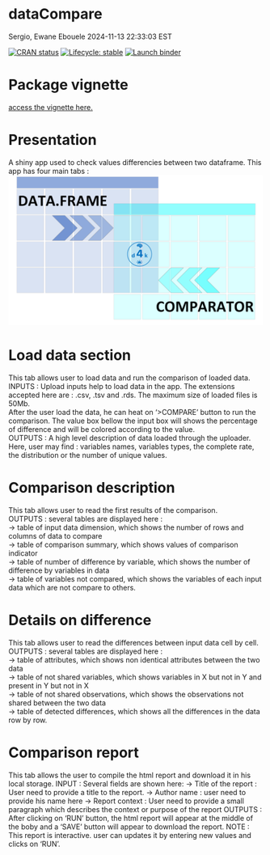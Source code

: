 dataCompare
================
Sergio, Ewane Ebouele
2024-11-13 22:33:03 EST

<!-- badges: start -->
[![CRAN status](https://www.r-pkg.org/badges/version/dataCompare)](https://CRAN.R-project.org/package=dataCompare)
[![Lifecycle: stable](https://img.shields.io/badge/lifecycle-stable-brightgreen.svg)](https://lifecycle.r-lib.org/articles/stages.html#stable)
[![Launch binder](https://mybinder.org/badge_logo.svg)](https://mybinder.org/v2/gh/seewe/dataCompare/main)
<!-- badges: end -->

# Package vignette

[access the vignette here.](https://cran.r-project.org/web/packages/dataCompare/vignettes/dataCompare.html)

# Presentation

A shiny app used to check values differencies between two dataframe.
This app has four main tabs :  
![dataCompare](inst/app/www/dfComparator_vignette.png)

# Load data section

This tab allows user to load data and run the comparison of loaded
data.  
INPUTS : Upload inputs help to load data in the app. The extensions
accepted here are : .csv, .tsv and .rds. The maximum size of loaded files
is 50Mb.  
After the user load the data, he can heat on ‘\>COMPARE’ button to run
the comparison. The value box bellow the input box will shows the
percentage of difference and will be colored according to the value.  
OUTPUTS : A high level description of data loaded through the uploader.
Here, user may find : variables names, variables types, the complete
rate, the distribution or the number of unique values.

# Comparison description

This tab allows user to read the first results of the comparison.  
OUTPUTS : several tables are displayed here :  
-\> table of input data dimension, which shows the number of rows and
columns of data to compare  
-\> table of comparison summary, which shows values of comparison
indicator  
-\> table of number of difference by variable, which shows the number of
difference by variables in data  
-\> table of variables not compared, which shows the variables of each
input data which are not compare to others.

# Details on difference

This tab allows user to read the differences between input data cell by
cell.  
OUTPUTS : several tables are displayed here :  
-\> table of attributes, which shows non identical attributes between
the two data  
-\> table of not shared variables, which shows variables in X but not in
Y and present in Y but not in X  
-\> table of not shared observations, which shows the observations not
shared between the two data  
-\> table of detected differences, which shows all the differences in
the data row by row.

# Comparison report

This tab allows the user to compile the html report and download it in
his local storage. INPUT : Several fields are shown here: -\> Title of
the report : User need to provide a title to the report. -\> Author name
: user need to provide his name here -\> Report context : User need to
provide a small paragraph which describes the context or purpose of the
report OUTPUTS : After clicking on ‘RUN’ button, the html report will
appear at the middle of the boby and a ‘SAVE’ button will appear to
download the report. NOTE : This report is interactive. user can updates
it by entering new values and clicks on ‘RUN’.
